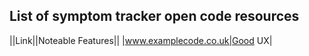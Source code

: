 ## List of symptom tracker open code resources

||Link||Noteable Features||
|www.examplecode.co.uk|Good UX|

